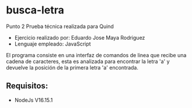 # busca-letra

Punto 2 Prueba técnica realizada para Quind
 * Ejercicio realizado por: Eduardo Jose Maya Rodriguez
 * Lenguaje empleado: JavaScript
 
El programa consiste en una interfaz de comandos de linea que recibe una cadena de caracteres, esta es analizada para encontrar la letra 'a' y devuelve la posición de la primera letra 'a' encontrada.

## Requisitos:
  - NodeJs V16.15.1
